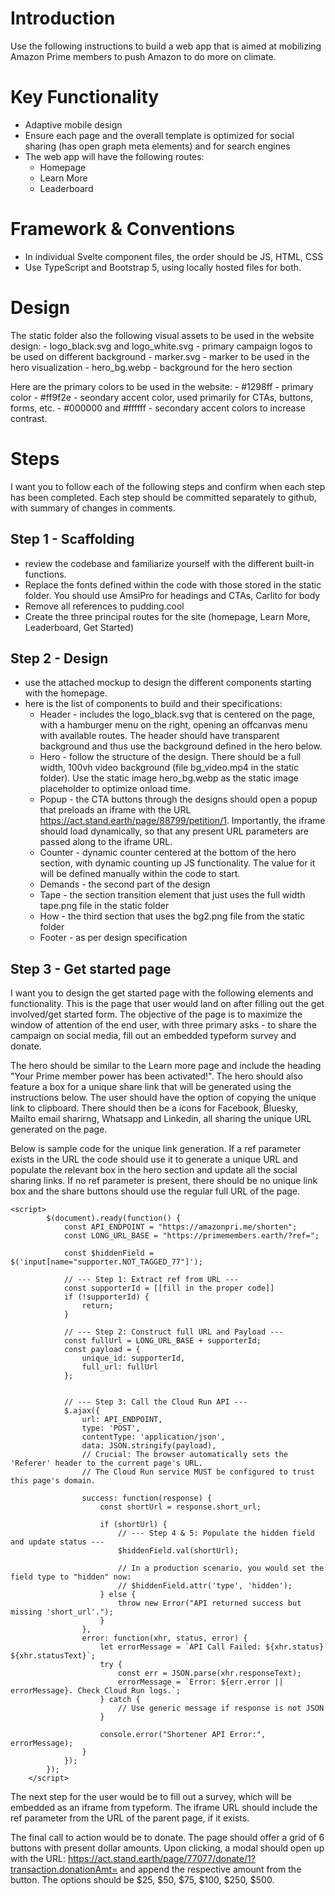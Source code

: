 # Introduction 
Use the following instructions to build a web app that is aimed at mobilizing Amazon Prime members to push Amazon to do more on climate. 

# Key Functionality
- Adaptive mobile design 
- Ensure each page and the overall template is optimized for social sharing (has open graph meta elements) and for search engines
- The web app will have the following routes:
    - Homepage
    - Learn More
    - Leaderboard

# Framework & Conventions
- In individual Svelte component files, the order should be JS, HTML, CSS 
- Use TypeScript and Bootstrap 5, using locally hosted files for both. 


# Design
 The static folder also the following visual assets to be used in the website design:
    - logo_black.svg and logo_white.svg - primary campaign logos to be used on different background
    - marker.svg - marker to be used in the hero visualization 
    - hero_bg.webp - background for the hero section

Here are the primary colors to be used in the website:
    - #1298ff - primary color
    - #ff9f2e - seondary accent color, used primarily for CTAs, buttons, forms, etc.
    - #000000 and #ffffff - secondary accent colors to increase contrast.


# Steps
I want you to follow each of the following steps and confirm when each step has been completed. Each step should be committed separately to github, with summary of changes in comments. 

## Step 1 - Scaffolding
- review the codebase and familiarize yourself with the different built-in functions.
- Replace the fonts defined within the code with those stored in the static folder. You should use AmsiPro for headings and CTAs, Carlito for body
- Remove all references to pudding.cool 
- Create the three principal routes for the site (homepage, Learn More, Leaderboard, Get Started)

## Step 2 - Design
- use the attached mockup to design the different components starting with the homepage. 
- here is the list of components to build and their specifications:
    - Header - includes the logo_black.svg that is centered on the page, with a hamburger menu on the right, opening an offcanvas menu with available routes. The header should have transparent background and thus use the background defined in the hero below.
    - Hero - follow the structure of the design. There should be a full width, 100vh video background (file bg_video.mp4 in the static folder). Use the static image hero_bg.webp as the static image placeholder to optimize onload time. 
    - Popup - the CTA buttons through the designs should open a popup that preloads an iframe with the URL https://act.stand.earth/page/88799/petition/1. Importantly, the iframe should load dynamically, so that any present URL parameters are passed along to the iframe URL. 
    - Counter - dynamic counter centered at the bottom of the hero section, with dynamic counting up JS functionality. The value for it will be defined manually within the code to start. 
    - Demands - the second part of the design
    - Tape - the section transition element that just uses the full width tape.png file in the static folder
    - How - the third section that uses the bg2.png file from the static folder
    - Footer - as per design specification 

## Step 3 - Get started page

I want you to design the get started page with the following elements and functionality. This is the page that user would land on after filling out the get involved/get started form. The objective of the page is to maximize the window of attention of the end user, with three primary asks - to share the campaign on social media, fill out an embedded typeform survey and donate.

The hero should be similar to the Learn more page and include the heading "Your Prime member power has been activated!". The hero should also feature a box for a unique share link that will be generated using the instructions below. The user should have the option of copying the unique link to clipboard. There should then be a icons for Facebook, Bluesky, Mailto email sharirng, Whatsapp and Linkedin, all sharing the unique URL generated on the page. 

Below is sample code for the unique link generation. If a ref parameter exists in the URL the code should use it to generate a unique URL and populate the relevant box in the hero section and update all the social sharing links. If no ref parameter is present, there should be no unique link box and the share buttons should use the regular full URL of the page. 
```
<script>
        $(document).ready(function() {
            const API_ENDPOINT = "https://amazonpri.me/shorten";
            const LONG_URL_BASE = "https://primemembers.earth/?ref=";
            
            const $hiddenField = $('input[name="supporter.NOT_TAGGED_77"]');

            // --- Step 1: Extract ref from URL ---
            const supporterId = [[fill in the proper code]]
            if (!supporterId) {
                return;
            }

            // --- Step 2: Construct full URL and Payload ---
            const fullUrl = LONG_URL_BASE + supporterId;
            const payload = {
                unique_id: supporterId,
                full_url: fullUrl
            };


            // --- Step 3: Call the Cloud Run API ---
            $.ajax({
                url: API_ENDPOINT,
                type: 'POST',
                contentType: 'application/json',
                data: JSON.stringify(payload),
                // Crucial: The browser automatically sets the 'Referer' header to the current page's URL.
                // The Cloud Run service MUST be configured to trust this page's domain.
                
                success: function(response) {
                    const shortUrl = response.short_url;

                    if (shortUrl) {
                        // --- Step 4 & 5: Populate the hidden field and update status ---
                        $hiddenField.val(shortUrl);

                        // In a production scenario, you would set the field type to "hidden" now:
                        // $hiddenField.attr('type', 'hidden'); 
                    } else {
                        throw new Error("API returned success but missing 'short_url'.");
                    }
                },
                error: function(xhr, status, error) {
                    let errorMessage = `API Call Failed: ${xhr.status} ${xhr.statusText}`;
                    try {
                        const err = JSON.parse(xhr.responseText);
                        errorMessage = `Error: ${err.error || errorMessage}. Check Cloud Run logs.`;
                    } catch {
                        // Use generic message if response is not JSON
                    }
                    
                    console.error("Shortener API Error:", errorMessage);
                }
            });
        });
    </script>
```

The next step for the user would be to fill out a survey, which will be embedded as an iframe from typeform. The iframe URL should include the ref parameter from the URL of the parent page, if it exists. 

The final call to action would be to donate. The page should offer a grid of 6 buttons with present dollar amounts. Upon clicking, a modal should open up with the URL: https://act.stand.earth/page/77077/donate/1?transaction.donationAmt= and append the respective amount from the button. The options should be $25, $50, $75, $100, $250, $500. 